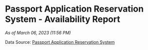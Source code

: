 # Passport Application Reservation System - Availability Report

*As of March 06, 2023 (11:56 PM)*

Data Source: [Passport Application Reservation System](https://eservices.immigration.gov.lk:8443/appointment/pages/reservationApplication.xhtml)